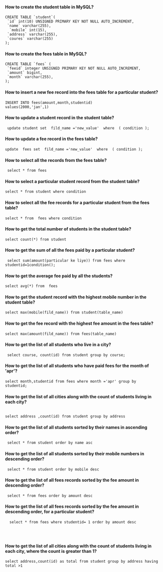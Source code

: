 #### How to create the student table in MySQL?

```
CREATE TABLE `student`(
 `id` int(10) UNSIGNED PRIMARY KEY NOT NULL AUTO_INCREMENT,
 `name` varchar(255),
  `mobile` int(15),
 `address` varchar(255),
 `coures` varchar(255)
);

```

#### How to create the fees table in MySQL?

```
CREATE TABLE `fees` (
 `feeid` integer UNSIGNED PRIMARY KEY NOT NULL AUTO_INCREMENT,
 `amount` bigint,
 `month` varchar(255),
);

```

#### How to insert a new fee record into the fees table for a particular student?

```
INSERT INTO fees(amount,month,studentid)
values(2000,'jan',1)

```

#### How to update a student record in the student table?

```
 update student set  fild_name ='new_value'  where  ( condition );

```

#### How to update a fee record in the fees table?

```
update  fees set  fild_name ='new_value'  where  ( condition );

```

#### How to select all the records from the fees table?

```
 select * from fees

```

#### How to select a particular student record from the student table?

```
select * from student where condition

```

#### How to select all the fee records for a particular student from the fees table?

```
select * from  fees where condition

```

#### How to get the total number of students in the student table?

```
select count(*) from student
```

#### How to get the sum of all the fees paid by a particular student?

```
 select sum(amount(particular ke liye)) from fees where  studentid=1condition();

```

#### How to get the average fee paid by all the students?

```
select avg(*) from  fees
```

#### How to get the student record with the highest mobile number in the student table?

```
select max(mobile(fild_name)) from student(table_name)

```

#### How to get the fee record with the highest fee amount in the fees table?

```
select max(amount(fild_name)) from fees(table_name)

```

#### How to get the list of all students who live in a city?

```
 select course, count(id) from student group by course;

```

#### How to get the list of all students who have paid fees for the month of 'apr'?

```
select month,studentid from fees where month ='apr' group by studentid;

```

#### How to get the list of all cities along with the count of students living in each city?

```

select address ,count(id) from student group by address

```

#### How to get the list of all students sorted by their names in ascending order?

```
 select * from student order by name asc

```

#### How to get the list of all students sorted by their mobile numbers in descending order?

```
 select * from student order by mobile desc
```

#### How to get the list of all fees records sorted by the fee amount in descending order?

```
 select * from fees order by amount desc

```

#### How to get the list of all fees records sorted by the fee amount in descending order, for a particular student?

```
  select * from fees where studentid= 1 order by amount desc
    
    
    
```

#### How to get the list of all cities along with the count of students living in each city, where the count is greater than 1?
```
select address,count(id) as total from student group by address having total >1

```
